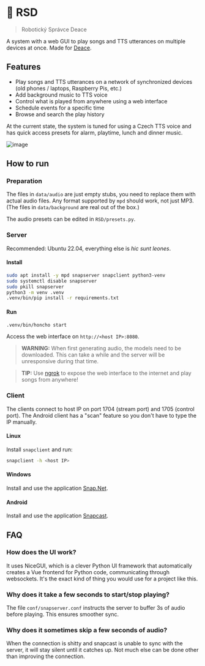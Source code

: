 # 🤖 RSD

> Robotický Správce Deace

A system with a web GUI to play songs and TTS utterances on multiple devices at once. Made for [Deace](http://dehydratace.chim.cz/).

## Features

- Play songs and TTS utterances on a network of synchronized devices (old phones / laptops, Raspberry Pis, etc.)
- Add background music to TTS voice
- Control what is played from anywhere using a web interface
- Schedule events for a specific time
- Browse and search the play history

At the current state, the system is tuned for using a Czech TTS voice and has quick access presets for alarm, playtime, lunch and dinner music.

![image](https://github.com/JanPokorny/RSD/assets/4580066/ea9fc6e0-1b0c-4fa2-9897-ee1ebd758cf9)

## How to run

### Preparation

The files in `data/audio` are just empty stubs, you need to replace them with actual audio files. Any format supported by `mpd` should work, not just MP3. (The files in `data/background` are real out of the box.)

The audio presets can be edited in `RSD/presets.py`.

### Server

Recommended: Ubuntu 22.04, everything else is _hic sunt leones_.

#### Install

```bash
sudo apt install -y mpd snapserver snapclient python3-venv
sudo systemctl disable snapserver
sudo pkill snapserver
python3 -m venv .venv
.venv/bin/pip install -r requirements.txt
```

#### Run

```bash
.venv/bin/honcho start
```

Access the web interface on `http://<host IP>:8080`.

> **WARNING:** When first generating audio, the models need to be downloaded. This can take a while and the server will be unresponsive during that time.

> **TIP:** Use [ngrok](https://ngrok.com/) to expose the web interface to the internet and play songs from anywhere!

### Client

The clients connect to host IP on port 1704 (stream port) and 1705 (control port). The Android client has a "scan" feature so you don't have to type the IP manually.

#### Linux

Install `snapclient` and run:

```bash
snapclient -h <host IP>
```

#### Windows

Install and use the application [Snap.Net](https://github.com/stijnvdb88/snap.net).

#### Android

Install and use the application [Snapcast](https://play.google.com/store/apps/details?id=de.badaix.snapcast&hl=en_US&gl=US).

## FAQ

### How does the UI work?

It uses NiceGUI, which is a clever Python UI framework that automatically creates a Vue frontend for Python code, communicating through websockets. It's the exact kind of thing you would use for a project like this.

### Why does it take a few seconds to start/stop playing?

The file `conf/snapserver.conf` instructs the server to buffer 3s of audio before playing. This ensures smoother sync.

### Why does it sometimes skip a few seconds of audio?

When the connection is shitty and snapcast is unable to sync with the server, it will stay silent until it catches up. Not much else can be done other than improving the connection.
